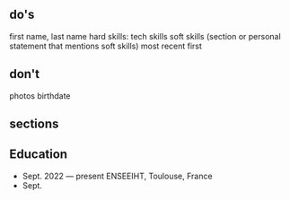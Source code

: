 do's
----

first name, last name
hard skills: tech skills
soft skills (section or personal statement that mentions soft skills)
most recent first


don't
-----

photos
birthdate


sections
--------

## Education

- Sept. 2022 — present
  ENSEEIHT, Toulouse, France
- Sept. 
